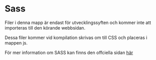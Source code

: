 # Sass

Filer i denna mapp är endast för utvecklingssyften och kommer inte att importeras till den körande webbsidan.

Dessa filer kommer vid kompilation skrivas om till CSS och placeras i mappen js.

För mer information om SASS kan finns den offciella sidan [här](https://sass-lang.com/)

